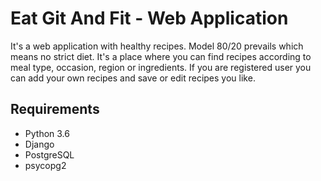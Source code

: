 Eat Git And Fit - Web Application
===================
It's a web application with healthy recipes. Model 80/20 prevails which means no strict diet.
It's a place where you can find recipes according to meal type, occasion, region or ingredients.
If you are registered user you can add your own recipes and save or edit recipes you like.


Requirements
------------
* Python 3.6
* Django 
* PostgreSQL 
* psycopg2 



